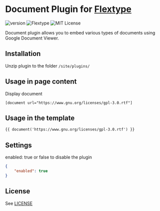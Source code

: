 # Document Plugin for [Flextype](http://flextype.org/)
![version](https://img.shields.io/badge/version-1.2.1-brightgreen.svg?style=flat-square)
![Flextype](https://img.shields.io/badge/Flextype-0.9.0-green.svg?style=flat-square)
![MIT License](https://img.shields.io/badge/license-MIT-blue.svg?style=flat-square)

Document plugin allows you to embed various types of documents using Google Document Viewer.

## Installation
Unzip plugin to the folder `/site/plugins/`

## Usage in page content

Display document
```
[document url="https://www.gnu.org/licenses/gpl-3.0.rtf"]
```

## Usage in the template

```html
{{ document('https://www.gnu.org/licenses/gpl-3.0.rtf') }}
```

## Settings

enabled: true or false to disable the plugin

```json
{
    "enabled": true
}

```

## License
See [LICENSE](https://github.com/flextype-plugins/document/blob/master/LICENSE)
